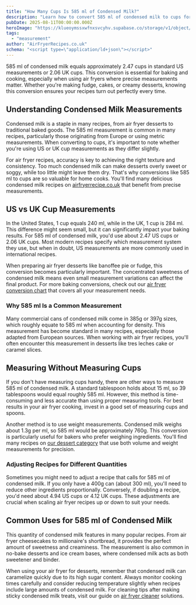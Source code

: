 ```yaml
---
title: "How Many Cups Is 585 ml of Condensed Milk?"
description: "Learn how to convert 585 ml of condensed milk to cups for perfect baking results every time. Get precise measurements in seconds!"
pubDate: 2025-08-11T00:00:00.000Z
heroImage: "https://klueoymssxwfnxsvcyhv.supabase.co/storage/v1/object/public/md/how-many-cups-is-585-ml-of-condensed-milk-dd69582f.webp"
tags:
  - "measurement"
author: "AirFryerRecipes.co.uk"
schema: "<script type=\"application/ld+json\"></script>"
---
```


<p>585 ml of condensed milk equals approximately 2.47 cups in standard US measurements or 2.06 UK cups. This conversion is essential for baking and cooking, especially when using air fryers where precise measurements matter. Whether you're making fudge, cakes, or creamy desserts, knowing this conversion ensures your recipes turn out perfectly every time.</p>

<h2>Understanding Condensed Milk Measurements</h2>
<p>Condensed milk is a staple in many recipes, from air fryer desserts to traditional baked goods. The 585 ml measurement is common in many recipes, particularly those originating from Europe or using metric measurements. When converting to cups, it's important to note whether you're using US or UK cup measurements as they differ slightly.</p>
<p>For air fryer recipes, accuracy is key to achieving the right texture and consistency. Too much condensed milk can make desserts overly sweet or soggy, while too little might leave them dry. That's why conversions like 585 ml to cups are so valuable for home cooks. You'll find many delicious condensed milk recipes on <a href=https://www.airfryerrecipe.co.uk/recipes>airfryerrecipe.co.uk</a> that benefit from precise measurements.</p>

<h2>US vs UK Cup Measurements</h2>
<p>In the United States, 1 cup equals 240 ml, while in the UK, 1 cup is 284 ml. This difference might seem small, but it can significantly impact your baking results. For 585 ml of condensed milk, you'd use about 2.47 US cups or 2.06 UK cups. Most modern recipes specify which measurement system they use, but when in doubt, US measurements are more commonly used in international recipes.</p>
<p>When preparing air fryer desserts like banoffee pie or fudge, this conversion becomes particularly important. The concentrated sweetness of condensed milk means even small measurement variations can affect the final product. For more baking conversions, check out our <a href=https://www.airfryerrecipe.co.uk/air-fryer-conversion-chart>air fryer conversion chart</a> that covers all your measurement needs.</p>

<h3>Why 585 ml Is a Common Measurement</h3>
<p>Many commercial cans of condensed milk come in 385g or 397g sizes, which roughly equate to 585 ml when accounting for density. This measurement has become standard in many recipes, especially those adapted from European sources. When working with air fryer recipes, you'll often encounter this measurement in desserts like tres leches cake or caramel slices.</p>

<h2>Measuring Without Measuring Cups</h2>
<p>If you don't have measuring cups handy, there are other ways to measure 585 ml of condensed milk. A standard tablespoon holds about 15 ml, so 39 tablespoons would equal roughly 585 ml. However, this method is time-consuming and less accurate than using proper measuring tools. For best results in your air fryer cooking, invest in a good set of measuring cups and spoons.</p>
<p>Another method is to use weight measurements. Condensed milk weighs about 1.3g per ml, so 585 ml would be approximately 760g. This conversion is particularly useful for bakers who prefer weighing ingredients. You'll find many recipes on <a href=https://www.airfryerrecipe.co.uk/recipe-category/dessert>our dessert category</a> that use both volume and weight measurements for precision.</p>

<h3>Adjusting Recipes for Different Quantities</h3>
<p>Sometimes you might need to adjust a recipe that calls for 585 ml of condensed milk. If you only have a 400g can (about 300 ml), you'll need to reduce other ingredients proportionally. Conversely, if doubling a recipe, you'd need about 4.94 US cups or 4.12 UK cups. These adjustments are crucial when scaling air fryer recipes up or down to suit your needs.</p>

<h2>Common Uses for 585 ml of Condensed Milk</h2>
<p>This quantity of condensed milk features in many popular recipes. From air fryer cheesecakes to millionaire's shortbread, it provides the perfect amount of sweetness and creaminess. The measurement is also common in no-bake desserts and ice cream bases, where condensed milk acts as both sweetener and binder.</p>
<p>When using your air fryer for desserts, remember that condensed milk can caramelize quickly due to its high sugar content. Always monitor cooking times carefully and consider reducing temperature slightly when recipes include large amounts of condensed milk. For cleaning tips after making sticky condensed milk treats, visit our guide on <a href=https://www.airfryerrecipe.co.uk/air-fryer-cleaner>air fryer cleaner</a> solutions.</p>